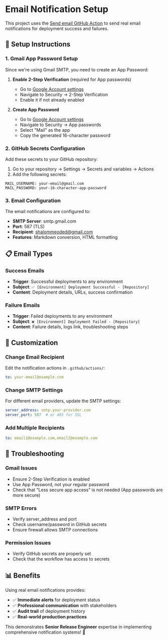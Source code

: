 # Email Notification Setup

This project uses the [Send email GitHub Action](https://github.com/marketplace/actions/send-email) to send real email notifications for deployment success and failures.

## 📧 Setup Instructions

### 1. Gmail App Password Setup

Since we're using Gmail SMTP, you need to create an App Password:

1. **Enable 2-Step Verification** (required for App passwords)
   - Go to [Google Account settings](https://myaccount.google.com/)
   - Navigate to Security → 2-Step Verification
   - Enable it if not already enabled

2. **Create App Password**
   - Go to [Google Account settings](https://myaccount.google.com/)
   - Navigate to Security → App passwords
   - Select "Mail" as the app
   - Copy the generated 16-character password

### 2. GitHub Secrets Configuration

Add these secrets to your GitHub repository:

1. Go to your repository → Settings → Secrets and variables → Actions
2. Add the following secrets:

```
MAIL_USERNAME: your-email@gmail.com
MAIL_PASSWORD: your-16-character-app-password
```

### 3. Email Configuration

The email notifications are configured to:
- **SMTP Server**: smtp.gmail.com
- **Port**: 587 (TLS)
- **Recipient**: shalommeoded@gmail.com
- **Features**: Markdown conversion, HTML formatting

## 📋 Email Types

### Success Emails
- **Trigger**: Successful deployments to any environment
- **Subject**: `✅ [Environment] Deployment Successful - [Repository]`
- **Content**: Deployment details, URLs, success confirmation

### Failure Emails
- **Trigger**: Failed deployments to any environment
- **Subject**: `❌ [Environment] Deployment Failed - [Repository]`
- **Content**: Failure details, logs link, troubleshooting steps

## 🔧 Customization

### Change Email Recipient
Edit the notification actions in `.github/actions/`:
```yaml
to: your-email@example.com
```

### Change SMTP Settings
For different email providers, update the SMTP settings:
```yaml
server_address: smtp.your-provider.com
server_port: 587  # or 465 for SSL
```

### Add Multiple Recipients
```yaml
to: email1@example.com,email2@example.com
```

## 🚨 Troubleshooting

### Gmail Issues
- Ensure 2-Step Verification is enabled
- Use App Password, not your regular password
- Check that "Less secure app access" is not needed (App passwords are more secure)

### SMTP Errors
- Verify server_address and port
- Check username/password in GitHub secrets
- Ensure firewall allows SMTP connections

### Permission Issues
- Verify GitHub secrets are properly set
- Check that the workflow has access to secrets

## 📊 Benefits

Using real email notifications provides:
- ✅ **Immediate alerts** for deployment status
- ✅ **Professional communication** with stakeholders
- ✅ **Audit trail** of deployment history
- ✅ **Real-world production practices**

This demonstrates **Senior Release Engineer** expertise in implementing comprehensive notification systems! 🎯
